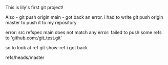 This is lily's first git project!

Also - git push origin main - got back an error. 
i had to write git push origin master to push it to my repository

error: src refspec main does not match any
error: failed to push some refs to 'github.com:<name>/git_test.git'
  
  so to look at ref
  git show-ref
  i got back 
  
  <number> refs/heads/master
    
    
